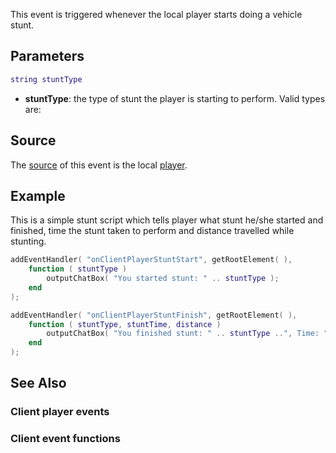 This event is triggered whenever the local player starts doing a vehicle stunt.

Parameters
----------

``` lua
string stuntType
```

-   **stuntType**: the type of stunt the player is starting to perform. Valid types are:

Source
------

The [source](/docs/event_system#event_source.md "wikilink") of this event is the local [player](/player.md "wikilink").

Example
-------

This is a simple stunt script which tells player what stunt he/she started and finished, time the stunt taken to perform and distance travelled while stunting.

``` lua
addEventHandler( "onClientPlayerStuntStart", getRootElement( ),
    function ( stuntType )
        outputChatBox( "You started stunt: " .. stuntType );
    end
);

addEventHandler( "onClientPlayerStuntFinish", getRootElement( ),
    function ( stuntType, stuntTime, distance )
        outputChatBox( "You finished stunt: " .. stuntType ..", Time: " .. tostring( stuntTime ).. ", Distance: " .. tostring( distance ) );
    end
);
```

See Also
--------

### Client player events

### Client event functions
